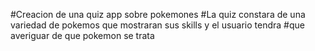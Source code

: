 #Creacion de una quiz app sobre pokemones
#La quiz constara de una variedad de pokemos que mostraran sus skills y el usuario tendra
#que averiguar de que pokemon se trata
